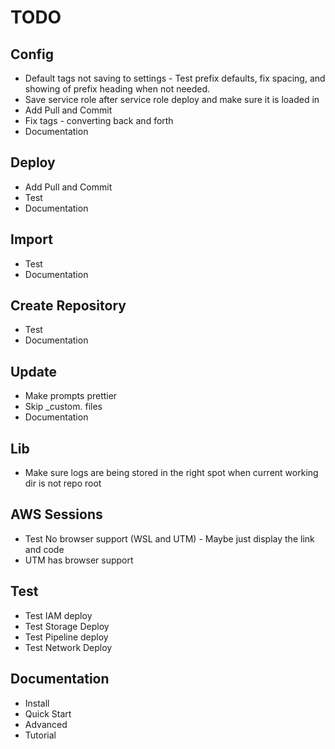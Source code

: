# TODO

## Config

- Default tags not saving to settings - Test prefix defaults, fix spacing, and showing of prefix heading when not needed.
- Save service role after service role deploy and make sure it is loaded in
- Add Pull and Commit
- Fix tags - converting back and forth
- Documentation

## Deploy

- Add Pull and Commit
- Test
- Documentation

## Import

- Test
- Documentation

## Create Repository

- Test
- Documentation

## Update

- Make prompts prettier
- Skip _custom. files
- Documentation

## Lib

- Make sure logs are being stored in the right spot when current working dir is not repo root

## AWS Sessions

- Test No browser support (WSL and UTM) - Maybe just display the link and code
- UTM has browser support

## Test

- Test IAM deploy
- Test Storage Deploy
- Test Pipeline deploy
- Test Network Deploy

## Documentation

- Install
- Quick Start
- Advanced
- Tutorial
